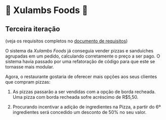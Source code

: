 ﻿# 🍕 Xulambs Foods 🍔

## Terceira iteração
(veja os requisitos completos no [documento de requisitos](doc/requisitos.md))

O sistema da _Xulambs Foods_ já conseguia vender pizzas e sanduíches agrupadas em um pedido, calculando corretamente o preço a ser pago. O sistema havia passado por uma refatoração de código para que este se tornasse mais modular.

Agora, o restaurante gostaria de oferecer mais opções aos seus clientes que compram pizzas:

1. As pizzas passarão a ser vendidas com a opção de borda recheada. Uma pizza com borda recheada sofre acréscimo de R$5,50.

1. Procurando incentivar a adição de ingredientes na Pizza, a partir do 6º ingredientes será concedido um desconto de 50% no seu valor.

